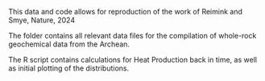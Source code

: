 This data and code allows for reproduction of the work of Reimink and Smye, Nature, 2024

The folder contains all relevant data files for the compilation of whole-rock geochemical data from the Archean. 

The R script contains calculations for Heat Production back in time, as well as initial plotting of the distributions. 
